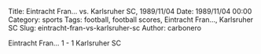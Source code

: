 Title: Eintracht Fran… vs. Karlsruher SC, 1989/11/04
Date: 1989/11/04 00:00
Category: sports
Tags: football, football scores, Eintracht Fran…, Karlsruher SC
Slug: eintracht-fran-vs-karlsruher-sc
Author: carbonero


Eintracht Fran… 1 - 1 Karlsruher SC
